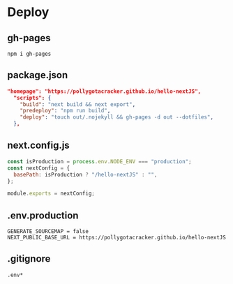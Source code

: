 # Deploy

## gh-pages

```shell
npm i gh-pages
```

## package.json

```json
"homepage": "https://pollygotacracker.github.io/hello-nextJS",
  "scripts": {
    "build": "next build && next export",
    "predeploy": "npm run build",
    "deploy": "touch out/.nojekyll && gh-pages -d out --dotfiles",
  },
```

## next.config.js

```js
const isProduction = process.env.NODE_ENV === "production";
const nextConfig = {
  basePath: isProduction ? "/hello-nextJS" : "",
};

module.exports = nextConfig;
```

## .env.production

```
GENERATE_SOURCEMAP = false
NEXT_PUBLIC_BASE_URL = https://pollygotacracker.github.io/hello-nextJS
```

## .gitignore

```
.env*
```
